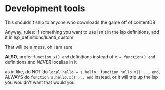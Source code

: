 # Development tools

This shouldn't ship to anyone who downloads the game off of contentDB

Anyway, rules:
If something you want to use isn't in the lsp definitions, add it
In lsp_definitions/luanti_custom


That will be a mess, oh i am sure


**ALSO**, prefer `function x() end` definitions instead of `x = function() end` definitions and *NEVER* localize in it

as in like, do NOT do `local hello = s.hello; function hello.x() ... end`, ALWAYS do `function s.hello.x() ... end` instead, or it will trip up the lsp
you wouldn't want that would you
